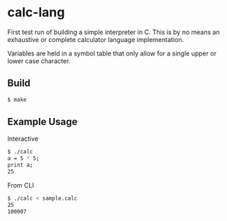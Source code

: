 # calc-lang

First test run of building a simple interpreter in C. This is by no means an exhaustive or complete calculator language implementation.

Variables are held in a symbol table that only allow for a single upper or lower case character.

## Build

```sh
$ make
```

## Example Usage

Interactive

```sh
$ ./calc
a = 5 * 5;
print a;
25
```

From CLI

```sh
$ ./calc < sample.calc
25
100007
```
